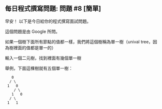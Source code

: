 ## 每日程式撰寫問題: 問題 #8 [簡單]

早安！ 以下是今日給你的程式撰寫面試問題。

這個問題是由 Google 所問。

如果一個樹下面所有節點的值都一樣，我們將這個樹稱為單一樹（unival tree，因為樹裡面的值都是單一的）

輸入一個二元樹，找到裡面有幾個單一樹

舉例，下面這棵樹就有五個單一樹：


       0
      / \
     1   0
        / \
       1   0
      / \
     1   1

